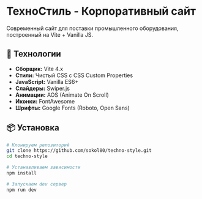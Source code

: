 # ТехноСтиль - Корпоративный сайт

Современный сайт для поставки промышленного оборудования, построенный на Vite + Vanilla JS.

## 🚀 Технологии

- **Сборщик:** Vite 4.x
- **Стили:** Чистый CSS с CSS Custom Properties
- **JavaScript:** Vanilla ES6+
- **Слайдеры:** Swiper.js
- **Анимации:** AOS (Animate On Scroll)
- **Иконки:** FontAwesome
- **Шрифты:** Google Fonts (Roboto, Open Sans)

## 📦 Установка

```bash
# Клонируем репозиторий
git clone https://github.com/sokol80/techno-style.git
cd techno-style

# Устанавливаем зависимости
npm install

# Запускаем dev сервер
npm run dev
